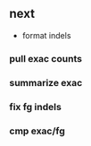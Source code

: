 ## next
* format indels

### pull exac counts

### summarize exac

### fix fg indels

### cmp exac/fg
